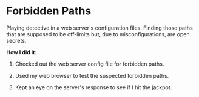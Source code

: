 # Forbidden Paths

Playing detective in a web server's configuration files. Finding those paths that are supposed to be off-limits but, due to misconfigurations, are open secrets.

**How I did it:**

1. Checked out the web server config file for forbidden paths.

2. Used my web browser to test the suspected forbidden paths.

3. Kept an eye on the server's response to see if I hit the jackpot.


